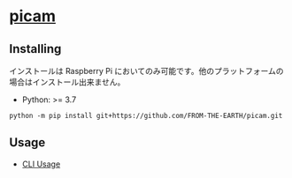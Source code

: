 # [picam](https://FROM-THE-EARTH.github.io/picam)

## Installing

インストールは Raspberry Pi においてのみ可能です。他のプラットフォームの場合はインストール出来ません。

- Python: >= 3.7

```
python -m pip install git+https://github.com/FROM-THE-EARTH/picam.git
```

## Usage

- [CLI Usage](https://FROM-THE-EARTH.github.io/picam/cli)
